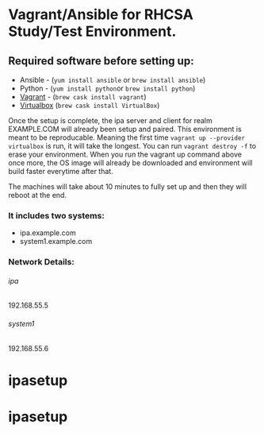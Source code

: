 # Vagrant/Ansible for RHCSA Study/Test Environment.

## Required software before setting up:
- Ansible - (`yum install ansible` or `brew install ansible`)
- Python - (`yum install python`or `brew install python`)
- [Vagrant](https://www.vagrantup.com/downloads.html) - (`brew cask install vagrant`)
- [Virtualbox](https://www.virtualbox.org/wiki/Downloads) (`brew cask install VirtualBox`)

Once the setup is complete, the ipa server and client for realm EXAMPLE.COM will already been setup and paired. This environment is meant to be reproducable. Meaning the first time `vagrant up --provider virtualbox` is run, it will take the longest. You can run `vagrant destroy -f` to erase your environment. When you run the vagrant up command above once more, the OS image will already be downloaded and environment will build faster everytime after that. 

The machines will take about 10 minutes to fully set up and then they will reboot at the end.

### It includes two systems:
- ipa.example.com
- system1.example.com

### Network Details:
###### ipa
192.168.55.5
###### system1
192.168.55.6


# ipasetup
# ipasetup
